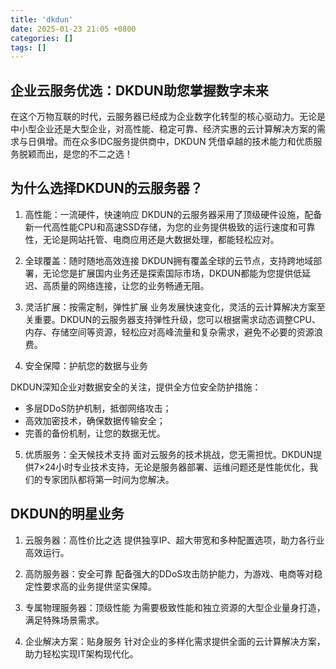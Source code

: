 ```yaml
---
title: 'dkdun'
date: 2025-01-23 21:05 +0800
categories: []
tags: []
---
```


## 企业云服务优选：DKDUN助您掌握数字未来

在这个万物互联的时代，云服务器已经成为企业数字化转型的核心驱动力。无论是中小型企业还是大型企业，对高性能、稳定可靠、经济实惠的云计算解决方案的需求与日俱增。而在众多IDC服务提供商中，DKDUN 凭借卓越的技术能力和优质服务脱颖而出，是您的不二之选！

## 为什么选择DKDUN的云服务器？

1. 高性能：一流硬件，快速响应
DKDUN的云服务器采用了顶级硬件设施，配备新一代高性能CPU和高速SSD存储，为您的业务提供极致的运行速度和可靠性，无论是网站托管、电商应用还是大数据处理，都能轻松应对。

2. 全球覆盖：随时随地高效连接
DKDUN拥有覆盖全球的云节点，支持跨地域部署，无论您是扩展国内业务还是探索国际市场，DKDUN都能为您提供低延迟、高质量的网络连接，让您的业务畅通无阻。

3. 灵活扩展：按需定制，弹性扩展
业务发展快速变化，灵活的云计算解决方案至关重要。DKDUN的云服务器支持弹性升级，您可以根据需求动态调整CPU、内存、存储空间等资源，轻松应对高峰流量和复杂需求，避免不必要的资源浪费。

4. 安全保障：护航您的数据与业务

DKDUN深知企业对数据安全的关注，提供全方位安全防护措施：

- 多层DDoS防护机制，抵御网络攻击；
- 高效加密技术，确保数据传输安全；
- 完善的备份机制，让您的数据无忧。

5. 优质服务：全天候技术支持
面对云服务的技术挑战，您无需担忧。DKDUN提供7×24小时专业技术支持，无论是服务器部署、运维问题还是性能优化，我们的专家团队都将第一时间为您解决。

## DKDUN的明星业务

1. 云服务器：高性价比之选
提供独享IP、超大带宽和多种配置选项，助力各行业高效运行。

2. 高防服务器：安全可靠
配备强大的DDoS攻击防护能力，为游戏、电商等对稳定性要求高的业务提供坚实保障。

3. 专属物理服务器：顶级性能
为需要极致性能和独立资源的大型企业量身打造，满足特殊场景需求。

4. 企业解决方案：贴身服务
针对企业的多样化需求提供全面的云计算解决方案，助力轻松实现IT架构现代化。